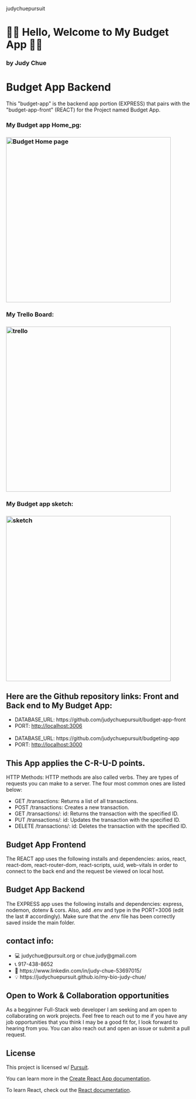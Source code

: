 judychuepursuit
<!DOCTYPE html>
<html>
  <head>
   <h1>👋🏻 Hello, Welcome to My Budget App 👋🏻</h1>
<h3>by Judy Chue</h3>
  </head>
  <body>
    <h1>Budget App Backend</h1>
    <p>
This "budget-app" is the backend app portion (EXPRESS) that pairs with the "budget-app-front" (REACT) for the Project named Budget App.</p>
<h3>My Budget app Home_pg:<h3> 
<img alt="Budget Home page" src="https://raw.githubusercontent.com/judychuepursuit/budget-app-front/main/src/img/Frnt_budget%20App_home_pg%20alt%20.png" width="450"></img>
<br> 
<h3>My Trello Board:<h3> 
<img alt="trello" src="https://github.com/judychuepursuit/budget-app-front/blob/main/src/img/Judy%20Budget%20app%20Trello%20Board.png" width="450"></img>

<h3>My Budget app sketch:<h3> 
<img alt="sketch" src="https://raw.githubusercontent.com/judychuepursuit/budget-app-front/main/src/img/Budget%20App%20Sketch_2.png" width="450"></img>

<h2> Here are the Github repository links: Front and Back end to My Budget App:</h2>
      <ul>
        <li>DATABASE_URL: https://github.com/judychuepursuit/budget-app-front</li>
        <li>PORT: <a href="http://http://localhost:3000">http://localhost:3006</a></li>
<br>
        <li>DATABASE_URL: https://github.com/judychuepursuit/budgeting-app</li>
        <li>PORT: <a href="http://http://localhost:3000">http://localhost:3000</a></li>
      </ul>

<h2> This App applies the C-R-U-D points.</h2>
<p>HTTP Methods: HTTP methods are also called verbs. They are types of requests you can make to a server. The four most common ones are listed below:</p>
<ul>
      <li>GET /transactions: Returns a list of all transactions.</li>
      <li>POST /transactions: Creates a new transaction.</li>
      <li>GET /transactions/: id: Returns the transaction with the specified ID.</li>
      <li>PUT /transactions/: id: Updates the transaction with the specified ID.</li>
      <li>DELETE /transactions/: id: Deletes the transaction with the specified ID.</li>
</ul>
<h2>Budget App Frontend</h2>
<p>
  The REACT app uses the following installs and dependencies: axios, react, react-dom, react-router-dom, react-scripts, uuid, web-vitals in order to connect to the back end and the request be viewed on local host.
<br>
  <h2>Budget App Backend</h2>
  The EXPRESS app uses the following installs and dependencies: express, nodemon, dotenv & cors. Also, add .env and type in the PORT=3006 (edit the last # accordingly). Make sure that the .env file has been correctly saved inside the main folder.  
  <h2>contact info:</h2>
<ul>
    <li>💻  judychue@pursuit.org or chue.judy@gmail.com</li>
    <li>📞  917-438-8652</li>
    <li>💟  https://www.linkedin.com/in/judy-chue-53697015/</li>
    <li>💡  https://judychuepursuit.github.io/my-bio-judy-chue/</li>
</ul>
</p>
<h2>Open to Work & Collaboration opportunities</h2>
<p>
As a begginner Full-Stack web developer I am seeking and am open to collaborating on work projects. Feel free to reach out to me if you have any job opportunities that you think I may be a good fit for, I look forward to hearing from you. You can also reach out and open an issue or submit a pull request.
</p>
    <h2>License</h2>
<p>
      This project is licensed w/ <a href="https://www.pursuit.org/">Pursuit</a>.
</p>
  </body>
</html>

You can learn more in the [Create React App documentation](https://facebook.github.io/create-react-app/docs/getting-started).

To learn React, check out the [React documentation](https://reactjs.org/).

